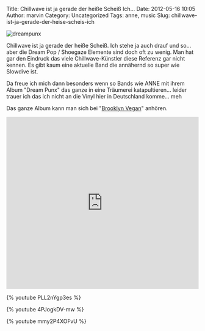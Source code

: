Title: Chillwave ist ja gerade der heiße Scheiß Ich...
Date: 2012-05-16 10:05
Author: marvin
Category: Uncategorized
Tags: anne, music
Slug: chillwave-ist-ja-gerade-der-heise-scheis-ich

![dreampunx]({filename}/images/dreampunx.jpg)

Chillwave ist ja gerade der heiße Scheiß. Ich stehe ja auch drauf und
so... aber die Dream Pop / Shoegaze Elemente sind doch oft zu wenig. Man
hat gar den Eindruck das viele Chillwave-Künstler diese Referenz gar
nicht kennen. Es gibt kaum eine aktuelle Band die annähernd so super wie
Slowdive ist.

Da freue ich mich dann besonders wenn so Bands wie ANNE mit ihrem Album
"Dream Punx" das ganze in eine Träumerei katapultieren... leider trauer
ich das ich nicht an die Vinyl hier in Deutschland komme... meh

Das ganze Album kann man sich bei "[Brooklyn
Vegan](http://www.brooklynvegan.com/archives/2011/11/anne_release_dr.html#more)"
anhören.

<iframe width="100%" height="450" scrolling="no" frameborder="no" src="http://w.soundcloud.com/player/?url=http%3A%2F%2Fapi.soundcloud.com%2Fplaylists%2F1352049&amp;show_artwork=true&amp;secret_token=s-o7Qnh"></iframe>

{% youtube PLL2nYgp3es %}

{% youtube 4PJogkDV-mw %}

{% youtube mmy2P4XOFvU %}

